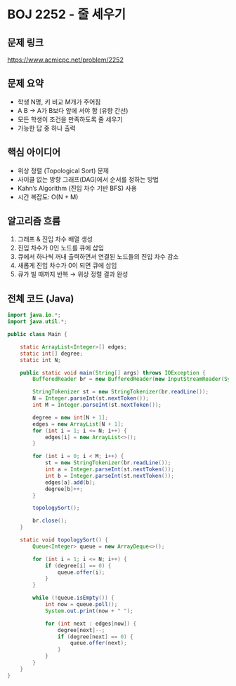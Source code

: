 # BOJ 2252 - 줄 세우기

## 문제 링크
https://www.acmicpc.net/problem/2252

## 문제 요약
- 학생 N명, 키 비교 M개가 주어짐  
- A B → A가 B보다 앞에 서야 함 (유향 간선)  
- 모든 학생이 조건을 만족하도록 줄 세우기  
- 가능한 답 중 하나 출력  

## 핵심 아이디어
- 위상 정렬 (Topological Sort) 문제  
- 사이클 없는 방향 그래프(DAG)에서 순서를 정하는 방법  
- Kahn’s Algorithm (진입 차수 기반 BFS) 사용  
- 시간 복잡도: O(N + M)  

## 알고리즘 흐름
1. 그래프 & 진입 차수 배열 생성  
2. 진입 차수가 0인 노드를 큐에 삽입  
3. 큐에서 하나씩 꺼내 출력하면서 연결된 노드들의 진입 차수 감소  
4. 새롭게 진입 차수가 0이 되면 큐에 삽입  
5. 큐가 빌 때까지 반복 → 위상 정렬 결과 완성  

## 전체 코드 (Java)
```java
import java.io.*;
import java.util.*;

public class Main {

    static ArrayList<Integer>[] edges;
    static int[] degree;
    static int N;

    public static void main(String[] args) throws IOException {
        BufferedReader br = new BufferedReader(new InputStreamReader(System.in));

        StringTokenizer st = new StringTokenizer(br.readLine());
        N = Integer.parseInt(st.nextToken());
        int M = Integer.parseInt(st.nextToken());

        degree = new int[N + 1];
        edges = new ArrayList[N + 1];
        for (int i = 1; i <= N; i++) {
            edges[i] = new ArrayList<>();
        }

        for (int i = 0; i < M; i++) {
            st = new StringTokenizer(br.readLine());
            int a = Integer.parseInt(st.nextToken());
            int b = Integer.parseInt(st.nextToken());
            edges[a].add(b);
            degree[b]++;
        }

        topologySort();

        br.close();
    }

    static void topologySort() {
        Queue<Integer> queue = new ArrayDeque<>();

        for (int i = 1; i <= N; i++) {
            if (degree[i] == 0) {
                queue.offer(i);
            }
        }

        while (!queue.isEmpty()) {
            int now = queue.poll();
            System.out.print(now + " ");

            for (int next : edges[now]) {
                degree[next]--;
                if (degree[next] == 0) {
                    queue.offer(next);
                }
            }
        }
    }
}
```